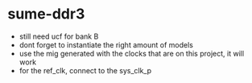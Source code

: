 # sume-ddr3
- still need ucf for bank B
- dont forget to instantiate the right amount of models
- use the mig generated with the clocks that are on this project, it will work
- for the ref_clk, connect to the sys_clk_p